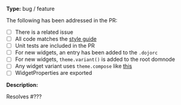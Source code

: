 **Type:** bug / feature

The following has been addressed in the PR:

-   [ ] There is a related issue
-   [ ] All code matches the [style guide](https://github.com/dojo/framework/blob/master/STYLE.md)
-   [ ] Unit tests are included in the PR
-   [ ] For new widgets, an entry has been added to the `.dojorc`
-   [ ] For new widgets, `theme.variant()` is added to the root domnode
-   [ ] Any widget variant uses `theme.compose` like [this](https://github.com/dojo/widgets/issues/847)
-   [ ] WidgetProperties are exported

<!--
Our bots should ensure:

* [ ] All contributors have signed a CLA
* [ ] The PR passes CI testing
* [ ] Code coverage is maintained
* [ ] The PR has been reviewed and approved
-->

**Description:**

Resolves #???
